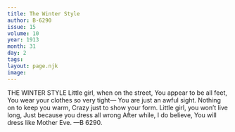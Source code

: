 ```yaml
---
title: The Winter Style
author: B-6290
issue: 15
volume: 10
year: 1913
month: 31
day: 2
tags:
layout: page.njk
image:
---
```

THE WINTER STYLE    Little girl, when on the street,    You appear to be all feet,    You wear your clothes so very tight—    You are just an awful sight.    Nothing on to keep you warm,    Crazy just to show your form.    Little girl, you won’t live long,    Just because you dress all wrong    After while, I do believe,    You will dress like Mother Eve. —B 6290. 





